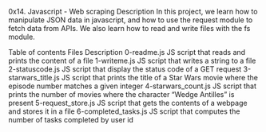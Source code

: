 0x14. Javascript - Web scraping
Description
In this project, we learn how to manipulate JSON data in javascript, and how to use the request module to fetch data from APIs. We also learn how to read and write files with the fs module.

Table of contents
Files	Description
0-readme.js	JS script that reads and prints the content of a file
1-writeme.js	JS script that writes a string to a file
2-statuscode.js	JS script that display the status code of a GET request
3-starwars_title.js	JS script that prints the title of a Star Wars movie where the episode number matches a given integer
4-starwars_count.js	JS script that prints the number of movies where the character “Wedge Antilles” is present
5-request_store.js	JS script that gets the contents of a webpage and stores it in a file
6-completed_tasks.js	JS script that computes the number of tasks completed by user id